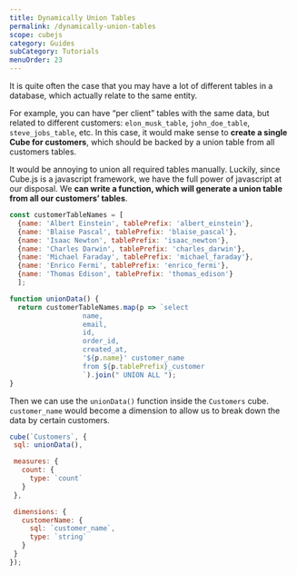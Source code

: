 ```yaml
---
title: Dynamically Union Tables
permalink: /dynamically-union-tables
scope: cubejs
category: Guides
subCategory: Tutorials
menuOrder: 23
---
```


[comment]: # (PROOFREAD: DONE)

It is quite often the case that you may have a lot of different tables in a database, which actually relate to the same entity. 

For example, you can have “per client” tables with the same data, but related to different customers:  `elon_musk_table`, `john_doe_table`, `steve_jobs_table`, etc. In this case, it would make sense to **create a single Cube for customers**, which should be backed by a union table from all customers tables.

It would be annoying to union all required tables manually. Luckily, since Cube.js is a javascript framework, we have the full power of javascript at our disposal. We **can write a function, which will generate a union table from all our customers’ tables**.


```javascript
const customerTableNames = [
  {name: 'Albert Einstein', tablePrefix: 'albert_einstein'},
  {name: 'Blaise Pascal', tablePrefix: 'blaise_pascal'},
  {name: 'Isaac Newton', tablePrefix: 'isaac_newton'},
  {name: 'Charles Darwin', tablePrefix: 'charles_darwin'},
  {name: 'Michael Faraday', tablePrefix: 'michael_faraday'},
  {name: 'Enrico Fermi', tablePrefix: 'enrico_fermi'},
  {name: 'Thomas Edison', tablePrefix: 'thomas_edison'}
  ];

function unionData() {
  return customerTableNames.map(p => `select
                  name,
                  email,
                  id,
                  order_id,
                  created_at,
                  '${p.name}' customer_name
                  from ${p.tablePrefix}_customer
                  `).join(" UNION ALL ");
}
```

Then we can use the `unionData()` function inside the `Customers` cube. `customer_name` would become a dimension to allow us to break down the data by certain customers.

```javascript
cube(`Customers`, {
 sql: unionData(),

 measures: {
   count: {
     type: `count`
   }
 },

 dimensions: {
   customerName: {
     sql: `customer_name`,
     type: `string`
   }
 }
});
```

